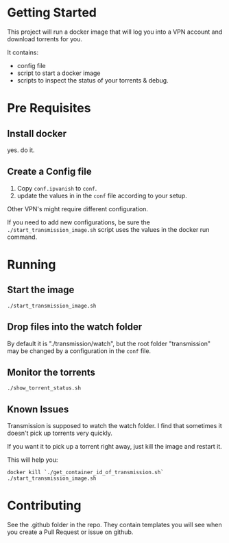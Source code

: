 # Getting Started

This project will run a docker image that will log you into a VPN account and download torrents for you. 

It contains: 

* config file
* script to start a docker image
* scripts to inspect the status of your torrents & debug.

# Pre Requisites

## Install docker

yes. do it.

## Create a Config file

1. Copy `conf.ipvanish` to `conf`.
2. update the values in in the `conf` file according to your setup. 

Other VPN's might require different configuration.

If you need to add new configurations, be sure the `./start_transmission_image.sh` script uses the values in the docker run command.

# Running

## Start the image

`./start_transmission_image.sh`

## Drop files into the watch folder

By default it is "./transmission/watch",  but the root folder "transmission" may be changed by a configuration in the `conf` file.

## Monitor the torrents

`./show_torrent_status.sh`

## Known Issues

Transmission is supposed to watch the watch folder.   I find that sometimes it doesn't pick up torrents very quickly.

If you want it to pick up a torrent right away, just kill the image and restart it. 

This will help you: 

```
docker kill `./get_container_id_of_transmission.sh`
./start_transmission_image.sh

```

# Contributing

See the .github folder in the repo.  They contain templates you will see when you create a Pull Request or issue on github.
